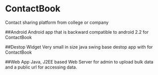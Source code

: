 # ContactBook
Contact sharing platform from college or company

##Android
Android app that is backward compatible to android 2.2 for ContactBook

##Destop Widget
Very small in size java swing base destop app with for ContactBook  

##Web App
Java, J2EE based Web Server for admin to upload bulk data and a public url for accessing data. 
